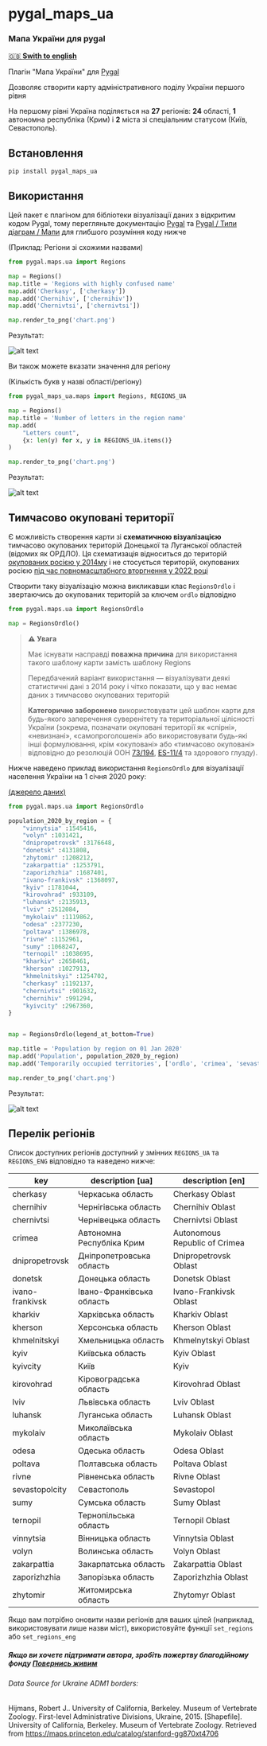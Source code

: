 # pygal_maps_ua
### Мапа України для pygal

[🇬🇧 **Swith to english**](./README.md)

Плагін "Мапа України" для [Pygal](https://www.pygal.org/en/stable/) 

Дозволяє створити карту адміністративного поділу України першого рівня

На першому рівні Україна поділяється на **27** регіонів: **24** області, **1** автономна республіка (Крим) і **2** міста зі спеціальним статусом (Київ, Севастополь).

## Встановлення

```
pip install pygal_maps_ua
```

## Використання

Цей пакет є плагіном для бібліотеки візуалізації даних з відкритим кодом Pygal, тому перегляньте документацію [Pygal](https://www.pygal.org/en/stable/) та [Pygal / Типи діаграм / Мапи](https://www.pygal.org/en/stable/documentation/types/maps/index.html)  для глибшого розуміння коду нижче

(Приклад: Регіони зі схожими назвами)

```python
from pygal.maps.ua import Regions

map = Regions()
map.title = 'Regions with highly confused name'
map.add('Cherkasy', ['cherkasy'])
map.add('Сhernihiv', ['chernihiv'])
map.add('Сhernivtsi', ['chernivtsi'])

map.render_to_png('chart.png')
```

Результат:

![alt text](img/map1.png)

Ви також можете вказати значення для регіону

(Кількість букв у назві області/регіону)

```python
from pygal_maps_ua.maps import Regions, REGIONS_UA

map = Regions()
map.title = 'Number of letters in the region name'
map.add(
    "Letters count", 
    {x: len(y) for x, y in REGIONS_UA.items()}
)

map.render_to_png('chart.png')
```

Результат:

![alt text](img/map2.png)

## Тимчасово окуповані території

Є можливість створення карти зі **схематичною візуалізацією** тимчасово окупованих територій Донецької та Луганської областей (відомих як ОРДЛО). Ця схематизація відноситься до територій [окупованих росією у 2014му](https://en.wikipedia.org/wiki/Russian-occupied_territories_of_Ukraine#Before_February_2022) і не стосується територій, окупованих росією [під час повномасштабного вторгнення у 2022 році](https://en.wikipedia.org/wiki/Russian_invasion_of_Ukraine)

Створити таку візуалізацію можна викликавши клас ``RegionsOrdlo`` і звертаючись до окупованих територій за ключем ``ordlo`` відповідно

```python
from pygal.maps.ua import RegionsOrdlo

map = RegionsOrdlo()
```

> **⚠ Увага**
> 
> Має існувати насправді **поважна причина** для використання такого шаблону карти замість шаблону Regions
> 
> Передбачений варіант використання — візуалізувати деякі статистичні дані з 2014 року і чітко показати, що у вас немає даних з тимчасово окупованих територій
> 
> **Категорично заборонено** використовувати цей шаблон карти для будь-якого заперечення суверенітету та територіальної цілісності України (зокрема, позначати окуповані території як «спірні», «невизнані», «самопроголошені» або використовувати будь-які інші формулювання, крім «окуповані» або «тимчасово окуповані» відповідно до резолюцій ООН [73/194](https://www.un.org/press/en/2018/ga12108.doc.htm), [ES-11/4](https://en.wikipedia.org/wiki/United_Nations_General_Assembly_Resolution_ES-11/4) та здорового глузду).

Нижче наведено приклад використання ``RegionsOrdlo`` для візуалізації населення України на 1 січня 2020 року:

[(джерело даних)](https://ukrstat.gov.ua/operativ/operativ2019/ds/kn/kn_u/kn1219_u.html)

```python
from pygal.maps.ua import RegionsOrdlo

population_2020_by_region = {
    "vinnytsia" :1545416,
    "volyn" :1031421,
    "dnipropetrovsk" :3176648,
    "donetsk" :4131808,
    "zhytomir" :1208212,
    "zakarpattia" :1253791,
    "zaporizhzhia" :1687401,
    "ivano-frankivsk" :1368097,
    "kyiv" :1781044,
    "kirovohrad" :933109,
    "luhansk" :2135913,
    "lviv" :2512084,
    "mykolaiv" :1119862,
    "odesa" :2377230,
    "poltava" :1386978,
    "rivne" :1152961,
    "sumy" :1068247,
    "ternopil" :1038695,
    "kharkiv" :2658461,
    "kherson" :1027913,
    "khmelnitskyi" :1254702,
    "cherkasy" :1192137,
    "chernivtsi" :901632,
    "chernihiv" :991294,
    "kyivcity" :2967360,
}


map = RegionsOrdlo(legend_at_bottom=True)

map.title = 'Population by region on 01 Jan 2020'
map.add('Population', population_2020_by_region)
map.add('Temporarily occupied territories', ['ordlo', 'crimea', 'sevastopolcity'])

map.render_to_png('chart.png')
```

Результат:

![alt text](img/map3.png)


## Перелік регіонів

Список доступних регіонів доступний у змінних `REGIONS_UA` та `REGIONS_ENG` відповідно та наведено нижче:

| key            | description [ua]            | description [en]              |
|----------------|-----------------------------|-------------------------------|
| cherkasy       | Черкаська область           | Cherkasy Oblast               |
| chernihiv      | Чернігівська область        | Chernihiv Oblast              |
| chernivtsi     | Чернівецька область         | Chernivtsi Oblast             |
| crimea         | Автономна Республіка Крим   | Autonomous Republic of Crimea |
| dnipropetrovsk | Дніпропетровська область    | Dnipropetrovsk Oblast         |
| donetsk        | Донецька область            | Donetsk Oblast                |
| ivano-frankivsk | Івано-Франківська область   | Ivano-Frankivsk Oblast        |
| kharkiv        | Харківська область          | Kharkiv Oblast                |
| kherson        | Херсонська область          | Kherson Oblast                |
| khmelnitskyi   | Хмельницька область         | Khmelnytskyi Oblast           |
| kyiv           | Київська область            | Kyiv Oblast                   |
| kyivcity       | Київ                        | Kyiv                          |
| kirovohrad     | Кіровоградська область      | Kirovohrad Oblast             |
| lviv           | Львівська область           | Lviv Oblast                   |
| luhansk        | Луганська область           | Luhansk Oblast                |
| mykolaiv       | Миколаївська область        | Mykolaiv Oblast               |
| odesa          | Одеська область             | Odesa Oblast                  |
| poltava        | Полтавська область          | Poltava Oblast                |
| rivne          | Рівненська область          | Rivne Oblast                  |
| sevastopolcity | Севастополь                 | Sevastopol                    |
| sumy           | Сумська область             | Sumy Oblast                   |
| ternopil       | Тернопільська область       | Ternopil Oblast               |
| vinnytsia      | Вінницька область           | Vinnytsia Oblast              |
| volyn          | Волинська область           | Volyn Oblast                  |
| zakarpattia    | Закарпатська область        | Zakarpattia Oblast            |
| zaporizhzhia   | Запорізька область          | Zaporizhzhia Oblast           |
| zhytomir       | Житомирська область         | Zhytomyr Oblast               |

Якщо вам потрібно оновити назви регіонів для ваших цілей (наприклад, використовувати лише назви міст), використовуйте функції `set_regions` або `set_regions_eng`

##### Якщо ви хочете підтримати автора, зробіть пожертву благодійному фонду [Повернись живим](https://savelife.in.ua/)

###### Data Source for Ukraine ADM1 borders:

Hijmans, Robert J.. University of California, Berkeley. Museum of Vertebrate Zoology. First-level Administrative Divisions, Ukraine, 2015. [Shapefile]. University of California, Berkeley. Museum of Vertebrate Zoology. Retrieved from https://maps.princeton.edu/catalog/stanford-gg870xt4706
